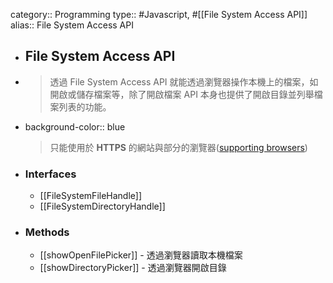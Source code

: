 category:: Programming
type:: #Javascript, #[[File System Access API]]
alias:: File System Access API

- ## File System Access API
- > 透過 File System Access API 就能透過瀏覽器操作本機上的檔案，如開啟或儲存檔案等，除了開啟檔案 API 本身也提供了開啟目錄並列舉檔案列表的功能。
- background-color:: blue
  > 只能使用於 **HTTPS** 的網站與部分的瀏覽器([supporting browsers](https://developer.mozilla.org/en-US/docs/Web/API/File_System_Access_API#browser_compatibility))
- ### Interfaces
	- [[FileSystemFileHandle]]
	- [[FileSystemDirectoryHandle]]
- ### Methods
	- [[showOpenFilePicker]] - 透過瀏覽器讀取本機檔案
	- [[showDirectoryPicker]] - 透過瀏覽器開啟目錄